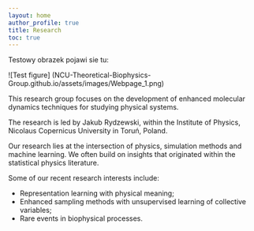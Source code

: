 ```yaml
---
layout: home
author_profile: true
title: Research
toc: true
---
```


Testowy obrazek pojawi sie tu: 


![Test figure] (NCU-Theoretical-Biophysics-Group.github.io/assets/images/Webpage_1.png)

This research group focuses on the development of enhanced molecular dynamics 
techniques for studying physical systems. 

The research is led by Jakub Rydzewski, within the Institute of Physics, 
Nicolaus Copernicus University in Toruń, Poland.

Our research lies at the intersection of physics, simulation methods and machine 
learning. We often build on insights that originated within the statistical
physics literature.

Some of our recent research interests include:
* Representation learning with physical meaning;
* Enhanced sampling methods with unsupervised learning of collective variables;
* Rare events in biophysical processes.
